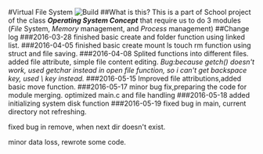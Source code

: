 #Virtual File System
![Build](https://img.shields.io/appveyor/ci/gruntjs/grunt/master.svg?style=flat)
##What is this?
This is a part of School project of the class ***Operating System Concept*** that require us to do 3 modules (*File* System, *Memory* management, and *Process* management)
##Change log
###2016-03-28
finished basic create and folder function using linked list.
###2016-04-05
finished basic create mount ls touch rm function using struct and file saving.
###2016-04-08
Splited functions into different files.
added file attribute, simple file content editing.
*Bug:because getch() doesn't work, used getchar instead in open file function, so i can't get backspace key, used \ key instead.*
###2016-05-15
Improved file attributions,added basic move function.
###2016-05-17
minor bug fix,preparing the code for module merging.
optimized main.c and file handling
###2016-05-18
added initializing system disk function
###2016-05-19
fixed bug in main, current directory not refreshing.

fixed bug in remove, when next dir doesn't exist.

minor data loss, rewrote some code.